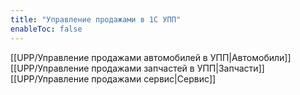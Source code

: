 ```yaml
---
title: "Управление продажами в 1С УПП"
enableToc: false
---
```


[[UPP/Управление продажами автомобилей в УПП|Автомобили]]  
[[UPP/Управление продажами запчастей в УПП|Запчасти]]  
[[UPP/Управление продажами сервис|Сервис]]


















